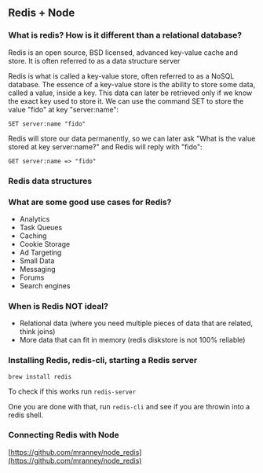 ## Redis + Node

### What is redis? How is it different than a relational database?

Redis is an open source, BSD licensed, advanced key-value cache and store. It is often referred to as a data structure server

Redis is what is called a key-value store, often referred to as a NoSQL database. The essence of a key-value store is the ability to store some data, called a value, inside a key. This data can later be retrieved only if we know the exact key used to store it. We can use the command SET to store the value "fido" at key "server:name":


    SET server:name "fido"
    
Redis will store our data permanently, so we can later ask "What is the value stored at key server:name?" and Redis will reply with "fido":


    GET server:name => "fido"

### Redis data structures

### What are some good use cases for Redis?

- Analytics
- Task Queues
- Caching
- Cookie Storage
- Ad Targeting
- Small Data
- Messaging
- Forums
- Search engines 

### When is Redis NOT ideal?

- Relational data (where you need multiple pieces of data that are related, think joins)
- More data that can fit in memory (redis diskstore is not 100% reliable)

### Installing Redis, redis-cli, starting a Redis server 

`brew install redis`

To check if this works run `redis-server`

One you are done with that, run `redis-cli` and see if you are throwin into a redis shell.

### Connecting Redis with Node

[https://github.com/mranney/node_redis](https://github.com/mranney/node_redis)